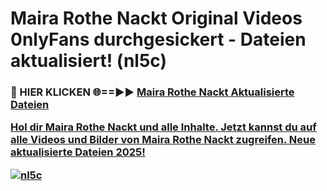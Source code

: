 # Maira Rothe Nackt Original Videos 0nlyFans durchgesickert - Dateien aktualisiert! (nl5c)

<h3>🔴 HIER KLICKEN 🌐==►► <a href="https://tinyurl.com/h6vf6nb8" rel="nofollow">Maira Rothe Nackt Aktualisierte Dateien

Hol dir Maira Rothe Nackt und alle Inhalte. Jetzt kannst du auf alle Videos und Bilder von Maira Rothe Nackt zugreifen. Neue aktualisierte Dateien 2025!

[![nl5c](https://i.imgur.com/sD4kR3V.gif)](https://tinyurl.com/h6vf6nb8)
